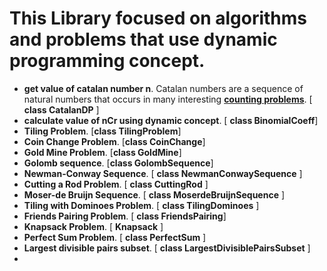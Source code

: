 # This Library focused on algorithms and problems that use dynamic programming concept.

-	**get value of catalan number n**. Catalan numbers are a sequence of natural numbers that occurs in many interesting [**counting problems**](https://www.geeksforgeeks.org/applications-of-catalan-numbers/). [ **class CatalanDP** ]
-   **calculate value of nCr using dynamic concept**. [ **class BinomialCoeff**]
-   **Tiling Problem**. [**class TilingProblem**]
-   **Coin Change Problem**. [**class CoinChange**]
-   **Gold Mine Problem**. [**class GoldMine**]
-   **Golomb sequence**. [**class GolombSequence**]
-   **Newman-Conway Sequence**. [ **class NewmanConwaySequence** ]
-   **Cutting a Rod Problem**. [ **class CuttingRod** ]
-   **Moser-de Bruijn Sequence**. [ **class MoserdeBruijnSequence** ]
-   **Tiling with Dominoes Problem**. [ **class TilingDominoes** ]
-   **Friends Pairing Problem**. [ **class FriendsPairing**]
-   **Knapsack Problem**. [ **Knapsack** ]
-   **Perfect Sum Problem**. [ **class PerfectSum** ]
-   **Largest divisible pairs subset**. [ **class LargestDivisiblePairsSubset** ]
-




















